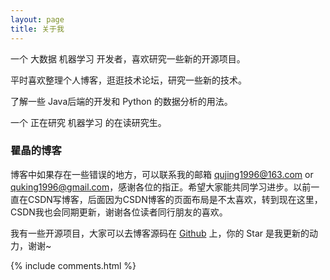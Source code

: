 ```yaml
---
layout: page
title: 关于我 
---
```


一个 大数据 机器学习 开发者，喜欢研究一些新的开源项目。
<p>
平时喜欢整理个人博客，逛逛技术论坛，研究一些新的技术。
<p>
了解一些 Java后端的开发和 Python 的数据分析的用法。

<p>
一个 正在研究 机器学习 的在读研究生。
<p>

<h3> 瞿晶的博客 </h3>  
<p>

博客中如果存在一些错误的地方，可以联系我的邮箱 qujing1996@163.com or quking1996@gmail.com，感谢各位的指正。希望大家能共同学习进步。以前一直在CSDN写博客，后面因为CSDN博客的页面布局是不太喜欢，转到现在这里，CSDN我也会同期更新，谢谢各位读者同行朋友的喜欢。


我有一些开源项目，大家可以去博客源码在 <a target="_blank" href='https://github.com/quking'>Github</a> 上，你的 Star 是我更新的动力，谢谢~

<p> 

<p> 

<p> 


{% include comments.html %}

